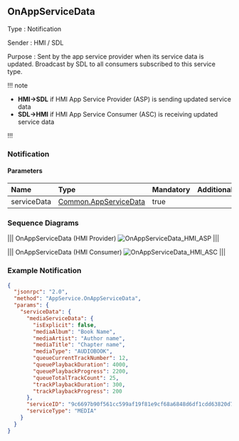 ## OnAppServiceData

Type
: Notification

Sender
: HMI / SDL

Purpose
: Sent by the app service provider when its service data is updated. Broadcast by SDL to all consumers subscribed to this service type.

!!! note

* **HMI->SDL** if HMI App Service Provider (ASP) is sending updated service data  
* **SDL->HMI** if HMI App Service Consumer (ASC) is receiving updated service data

!!!
### Notification

#### Parameters

|Name|Type|Mandatory|Additional|
|:---|:---|:--------|:---------|
|serviceData|[Common.AppServiceData](../../common/structs/#appservicedata)|true||


### Sequence Diagrams
|||
OnAppServiceData (HMI Provider)
![OnAppServiceData_HMI_ASP](./assets/OnAppServiceData_HMI_ASP.png)
|||

|||
OnAppServiceData (HMI Consumer)
![OnAppServiceData_HMI_ASC](./assets/OnAppServiceData_HMI_ASC.png)
|||

### Example Notification

```json
{
  "jsonrpc": "2.0",
  "method": "AppService.OnAppServiceData",
  "params": {
    "serviceData": {
      "mediaServiceData": {
        "isExplicit": false,
        "mediaAlbum": "Book Name",
        "mediaArtist": "Author name",
        "mediaTitle": "Chapter name",
        "mediaType": "AUDIOBOOK",
        "queueCurrentTrackNumber": 12,
        "queuePlaybackDuration": 4000,
        "queuePlaybackProgress": 2200,
        "queueTotalTrackCount": 25,
        "trackPlaybackDuration": 300,
        "trackPlaybackProgress": 200
      },
      "serviceID": "9c6697b90f561cc599af19f81e9cf68a6848d6df1cdd63820d75ebfd7c727a20",
      "serviceType": "MEDIA"
    }
  }
}
```
